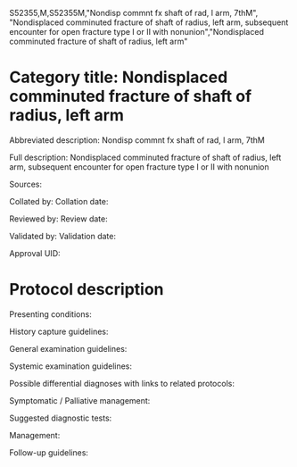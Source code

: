 S52355,M,S52355M,"Nondisp commnt fx shaft of rad, l arm, 7thM", "Nondisplaced comminuted fracture of shaft of radius, left arm, subsequent encounter for open fracture type I or II with nonunion","Nondisplaced comminuted fracture of shaft of radius, left arm"
# Category title: Nondisplaced comminuted fracture of shaft of radius, left arm

Abbreviated description: Nondisp commnt fx shaft of rad, l arm, 7thM

Full description: Nondisplaced comminuted fracture of shaft of radius, left arm, subsequent encounter for open fracture type I or II with nonunion

Sources:

Collated by:
Collation date:

Reviewed by:
Review date:

Validated by:
Validation date:

Approval UID:

# Protocol description

Presenting conditions:

History capture guidelines:

General examination guidelines:

Systemic examination guidelines:

Possible differential diagnoses with links to related protocols:

Symptomatic / Palliative management:

Suggested diagnostic tests:

Management:

Follow-up guidelines:
